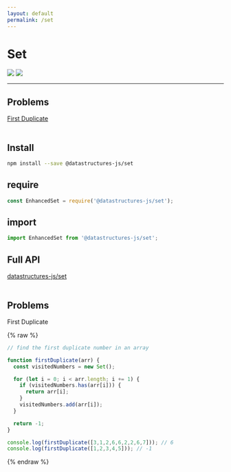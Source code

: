 ```yaml
---
layout: default
permalink: /set
---
```


# Set
<div class="ds-badges">
  <img src="https://img.shields.io/npm/v/@datastructures-js/set.svg"/>
  <img src="https://img.shields.io/npm/dm/@datastructures-js/set.svg"/>
</div>
<hr />

## Problems
<a href="#first-duplicate">First Duplicate</a>
<br/><br/>

## Install
```sh
npm install --save @datastructures-js/set
```

## require
```js
const EnhancedSet = require('@datastructures-js/set');
```

## import
```js
import EnhancedSet from '@datastructures-js/set';
```

## Full API
<a href="https://github.com/datastructures-js/set#table-of-contents">datastructures-js/set</a>
<br /><br />
## Problems

<p id="first-duplicate" class="problem">First Duplicate</p>

{% raw %}
```js
// find the first duplicate number in an array

function firstDuplicate(arr) {
  const visitedNumbers = new Set();

  for (let i = 0; i < arr.length; i += 1) {
    if (visitedNumbers.has(arr[i])) {
      return arr[i];
    }
    visitedNumbers.add(arr[i]);
  }

  return -1;
}

console.log(firstDuplicate([3,1,2,6,6,2,2,6,7])); // 6
console.log(firstDuplicate([1,2,3,4,5])); // -1
```
{% endraw %}
